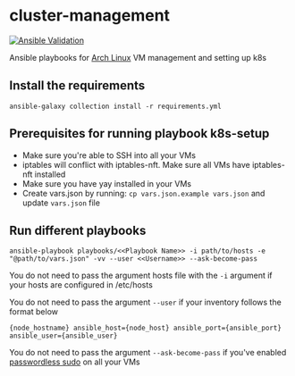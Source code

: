 # cluster-management
[![Ansible Validation](https://github.com/Naman1997/cluster-management/actions/workflows/main.yml/badge.svg)](https://github.com/Naman1997/cluster-management/actions/workflows/main.yml)

Ansible playbooks for [Arch Linux](https://archlinux.org/) VM management and setting up k8s

## Install the requirements
```
ansible-galaxy collection install -r requirements.yml
```

## Prerequisites for running playbook k8s-setup
- Make sure you're able to SSH into all your VMs
- iptables will conflict with iptables-nft. Make sure all VMs have iptables-nft installed
- Make sure you have yay installed in your VMs
- Create vars.json by running: `cp vars.json.example vars.json` and update `vars.json` file

## Run different playbooks
```
ansible-playbook playbooks/<<Playbook Name>> -i path/to/hosts -e "@path/to/vars.json" -vv --user <<Username>> --ask-become-pass
```

You do not need to pass the argument hosts file with the `-i` argument if your hosts are configured in /etc/hosts

You do not need to pass the argument `--user` if your inventory follows the format below

```
{node_hostname} ansible_host={node_host} ansible_port={ansible_port} ansible_user={ansible_user}
```

You do not need to pass the argument `--ask-become-pass` if you've enabled [passwordless sudo](https://serverfault.com/a/160587) on all your VMs
